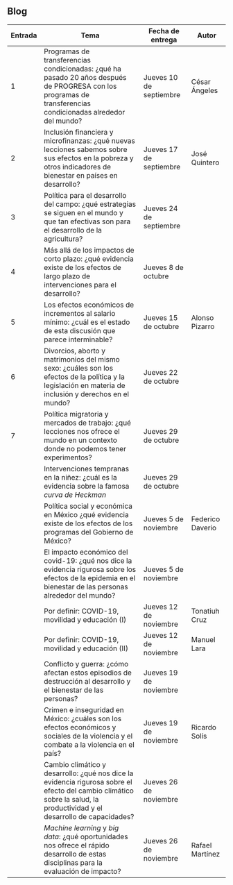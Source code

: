 ## Blog
  
  | **Entrada** | **Tema** | **Fecha de entrega** | **Autor** |
  | --- | --- | --- | --- |
  | 1 | Programas de transferencias condicionadas: ¿qué ha pasado 20 años después de PROGRESA con los programas de transferencias condicionadas alrededor del mundo? | Jueves 10 de septiembre | César Ángeles |
  | 2 | Inclusión financiera y microfinanzas: ¿qué nuevas lecciones sabemos sobre sus efectos en la pobreza y otros indicadores de bienestar en países en desarrollo? | Jueves 17 de septiembre | José Quintero |
  | 3 | Política para el desarrollo del campo: ¿qué estrategias se siguen en el mundo y que tan efectivas son para el desarrollo de la agricultura? | Jueves 24 de septiembre | |
  | 4 | Más allá de los impactos de corto plazo: ¿qué evidencia existe de los efectos de largo plazo de intervenciones para el desarrollo? | Jueves 8 de octubre | |
  | 5 | Los efectos económicos de incrementos al salario mínimo: ¿cuál es el estado de esta discusión que parece interminable? | Jueves 15 de octubre | Alonso Pizarro |
  | 6 | Divorcios, aborto y matrimonios del mismo sexo: ¿cuáles son los efectos de la política y la legislación en materia de inclusión y derechos en el mundo? | Jueves 22 de octubre | |
  | 7 | Política migratoria y mercados de trabajo: ¿qué lecciones nos ofrece el mundo en un contexto donde no podemos tener experimentos? | Jueves 29 de octubre | |
  | | Intervenciones tempranas en la niñez: ¿cuál es la evidencia sobre la famosa *curva de Heckman* | Jueves 29 de octubre | |
  |  | Política social y económica en México ¿qué evidencia existe de los efectos de los programas del Gobierno de México? | Jueves 5 de noviembre | Federico Daverio |
  |  | El impacto económico del covid-19: ¿qué nos dice la evidencia rigurosa sobre los efectos de la epidemia en el bienestar de las personas alrededor del mundo? | Jueves 5 de noviembre | |
  | | Por definir: COVID-19, movilidad y educación (I) | Jueves 12 de noviembre | Tonatiuh Cruz |
  | | Por definir: COVID-19, movilidad y educación (II) | Jueves 12 de noviembre | Manuel Lara |
  |  | Conflicto y guerra: ¿cómo afectan estos episodios de destrucción al desarrollo y el bienestar de las personas? | Jueves 19 de noviembre | |
  |  | Crimen e inseguridad en México: ¿cuáles son los efectos económicos y sociales de la violencia y el combate a la violencia en el país? | Jueves 19 de noviembre | Ricardo Solís |
|  | Cambio climático y desarrollo: ¿qué nos dice la evidencia rigurosa sobre el efecto del cambio climático sobre la salud, la productividad y el desarrollo de capacidades? | Jueves 26 de noviembre | |
|  | _Machine learning_ y _big data_: ¿qué oportunidades nos ofrece el rápido desarrollo de estas disciplinas para la evaluación de impacto? | Jueves 26 de noviembre | Rafael Martínez |